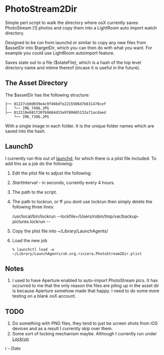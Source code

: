 # PhotoStream2Dir

Simple perl script to walk the directory where osX currently saves PhotoStream [1]
photos and copy them into a LightRoom auto import watch directory.

Designed to be run from launchd or similar to copy any new files from $assetDir
into $targetDir, which you can then do with what you want. For example you could
use LightRoom autoimport feature.

Saves state out to a file ($stateFile), which is a hash of the top level directory
name and mtime thereof (incase it is useful in the future).  

## The Asset Directory

The $assetDir has the following structure:

    ├── 01227cb0d039e4c9f466dfe2215506d7b831470cef
    │   └── IMG_7496.JPG
    ├── 012218e681f20fb9684d33e9780605132a71acdaed
        └── IMG_7396.JPG

With a single image in each folder. It is the unique folder names which are saved
into the hash.

## LaunchD

I currently run this out of [launchd](http://developer.apple.com/library/mac/#documentation/Darwin/Reference/ManPages/man8/launchd.8.html), for which there is a plist file included.  To add this as a job do the following:

1. Edit the plist file to adjust the following: 

 1. *StartInterval* - in seconds, currently every 4 hours. 
 2. The path to the script. 
 3. The path to lockrun, or ff you dont use lockrun then simply delete the following three lines:

     <string>/usr/local/bin/lockrun</string>
     <string>--lockfile=/Users/robin/tmp/var/backup-pictures.lockrun</string>
     <string>--</string>
2. Copy the plist file into ~/Library/LaunchAgents/
3. Load the new job

    
    `% launchctl load -w ~/Library/LaunchAgents/uk.org.riviera.PhotoStream2Dir.plist`
	
## Notes

1. I used to have Aperture enabled to auto-import PhotoStream pics. It has occurred to me that the only reason the files are piling up in the asset dir is because Aperture somehow made that happy. I need to do some more testing on a blank osX account.

## TODO

1. Do something with PNG files, they tend to just be screen shots from iOS devices and as a 
   result I currently skip over them.
2. Some sort of locking mechanism maybe. Although I currently run under [Lockrun](http://www.unixwiz.net/tools/lockrun.html) 



r - $Date$

